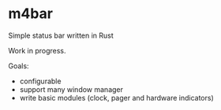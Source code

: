 # m4bar
Simple status bar written in Rust

Work in progress.

Goals:
- configurable
- support many window manager
- write basic modules (clock, pager and hardware indicators)
